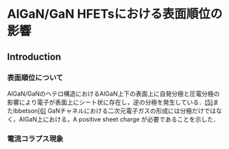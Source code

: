 # AlGaN/GaN HFETsにおける表面順位の影響

## Introduction

### 表面順位について

AlGaN/GaNのヘテロ構造におけるAlGaN上下の表面上に自発分極と圧電分極の影響により電子が表面上にシート状に存在し，逆の分極を発生している．[[5]](https://aip.scitation.org/doi/abs/10.1063/1.369664)またIbbetson[[6]](https://aip.scitation.org/doi/abs/10.1063/1.369664) GaNチャネルにおける二次元電子ガスの形成には分極だけではなく，AlGaN上における，A positive sheet charge が必要であることを示した．

### 電流コラプス現象

